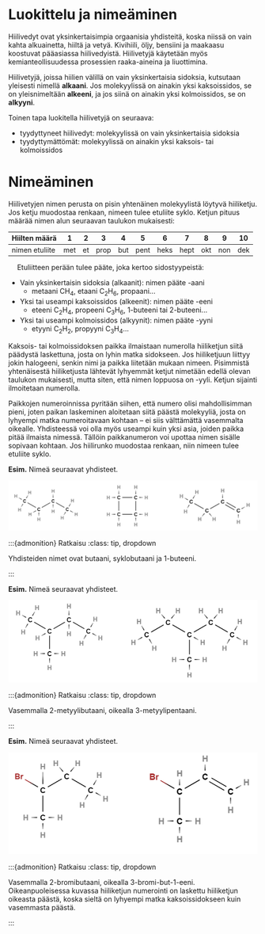 # Luokittelu ja nimeäminen

Hiilivedyt ovat yksinkertaisimpia orgaanisia yhdisteitä, koska niissä on vain kahta alkuainetta, hiiltä ja vetyä. Kivihiili, öljy, bensiini ja maakaasu koostuvat pääasiassa hiilivedyistä. Hiilivetyjä käytetään myös kemianteollisuudessa prosessien raaka-aineina ja liuottimina.

Hiilivetyjä, joissa hiilien välillä on vain yksinkertaisia sidoksia, kutsutaan yleisesti nimellä **alkaani**. Jos molekyylissä on ainakin yksi kaksoissidos, se on yleisnimeltään **alkeeni**, ja jos siinä on ainakin yksi kolmoissidos, se on **alkyyni**.

Toinen tapa luokitella hiilivetyjä on seuraava: 
- tyydyttyneet hiilivedyt: molekyylissä on vain yksinkertaisia sidoksia
- tyydyttymättömät: molekyylissä on  ainakin yksi kaksois- tai kolmoissidos


# Nimeäminen

Hiilivetyjen nimen perusta on pisin yhtenäinen molekyylistä löytyvä hiiliketju. Jos ketju muodostaa renkaan, nimeen tulee etuliite syklo. Ketjun pituus määrää nimen alun seuraavan taulukon mukaisesti:

|Hiilten määrä|1|2|3|4|5|6|7|8|9|10|
|------------|-|--|-|-|-|-|-|-|-|--|
|nimen etuliite|met|et|prop|but|pent|heks|hept|okt|non|dek|

 
Etuliitteen perään tulee pääte, joka kertoo sidostyypeistä:
- Vain yksinkertaisin sidoksia (alkaanit): nimen pääte -aani
    - metaani CH<sub>4</sub>, etaani C<sub>2</sub>H<sub>6</sub>, propaani...
- Yksi tai useampi kaksoissidos (alkeenit): nimen pääte -eeni
    - eteeni C<sub>2</sub>H<sub>4</sub>, propeeni C<sub>3</sub>H<sub>6</sub>, 1-buteeni tai 2-buteeni...
- Yksi tai useampi kolmoissidos (alkyynit): nimen pääte -yyni
    - etyyni C<sub>2</sub>H<sub>2</sub>, propyyni C<sub>3</sub>H<sub>4</sub>...

Kaksois- tai kolmoissidoksen paikka ilmaistaan numerolla hiiliketjun siitä päädystä laskettuna, josta on lyhin matka sidokseen. Jos hiiliketjuun liittyy jokin halogeeni, senkin nimi ja paikka liitetään mukaan nimeen. Pisimmistä yhtenäisestä hiiliketjusta lähtevät lyhyemmät ketjut nimetään edellä olevan taulukon mukaisesti, mutta siten, että nimen loppuosa on -yyli. Ketjun sijainti ilmoitetaan numerolla.

Paikkojen numeroinnissa pyritään siihen, että numero olisi mahdollisimman pieni, joten paikan laskeminen aloitetaan siitä päästä molekyyliä, josta on lyhyempi matka numeroitavaan kohtaan – ei siis välttämättä vasemmalta oikealle. Yhdisteessä voi olla myös useampi kuin yksi asia, joiden paikka pitää ilmaista nimessä. Tällöin paikkanumeron voi upottaa nimen sisälle sopivaan kohtaan. Jos hiilirunko muodostaa renkaan, niin nimeen tulee etuliite syklo.

**Esim.** Nimeä seuraavat yhdisteet.

![Nimeäminen, esim. 1](/images/nimet1.png "Nimeäminen, esim. 1")

:::{admonition} Ratkaisu
:class: tip, dropdown

Yhdisteiden nimet ovat butaani, syklobutaani ja 1-buteeni.

:::

**Esim.** Nimeä seuraavat yhdisteet.

![Nimeäminen, esim. 2](/images/nimet2.png "Nimeäminen, esim. 2")

:::{admonition} Ratkaisu
:class: tip, dropdown

Vasemmalla 2-metyylibutaani, oikealla 3-metyylipentaani.

:::

**Esim.** Nimeä seuraavat yhdisteet.

![Nimeäminen, esim. 3](/images/nimet3.png "Nimeäminen, esim. 3")

:::{admonition} Ratkaisu
:class: tip, dropdown

Vasemmalla 2-bromibutaani, oikealla 3-bromi-but-1-eeni. Oikeanpuoleisessa kuvassa hiiliketjun numerointi on laskettu hiiliketjun oikeasta päästä, koska sieltä on lyhyempi matka kaksoissidokseen kuin vasemmasta päästä.

:::

